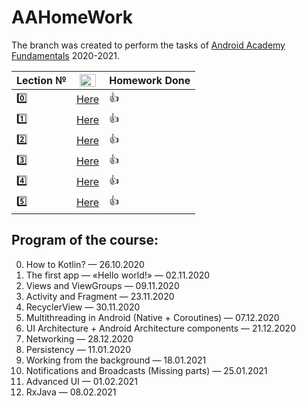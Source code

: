 # AAHomeWork
The branch was created to perform the tasks of [Android Academy Fundamentals](https://github.com/Android-Academy-Global) 2020-2021.

| Lection № | <img src="https://www.makeuptour.jp/wp-content/uploads/2018/12/youtube-logo.png" alt="Video" width="26" height="20"> | Homework Done
---|---|---
| :zero: | [Here](https://www.youtube.com/watch?v=_clrkv6VL4g) | :+1:
| :one: | [Here](https://www.youtube.com/watch?v=d0944nsdnAg) | :+1:
| :two: | [Here](https://www.youtube.com/watch?v=YPdpIpUeWsw) | :+1:
| :three: | [Here](https://www.youtube.com/watch?v=Gb71h-cEUZs) | :+1:
| :four: | [Here](https://www.youtube.com/watch?v=7WR0d4bsIIc) | :+1:
| :five: | [Here](https://www.youtube.com/watch?v=iWiSQydw1qk) | :+1:


## Program of the course:
0. How to Kotlin? — 26.10.2020
1. The first app — «Hello world!» — 02.11.2020
2. Views and ViewGroups — 09.11.2020
3. Activity and Fragment — 23.11.2020
4. RecyclerView — 30.11.2020
5. Multithreading in Android (Native + Coroutines) — 07.12.2020
6. UI Architecture + Android Architecture components — 21.12.2020
7. Networking — 28.12.2020
8. Persistency — 11.01.2020
9. Working from the background — 18.01.2021
10. Notifications and Broadcasts (Missing parts) — 25.01.2021
11. Advanced UI — 01.02.2021
12. RxJava — 08.02.2021
